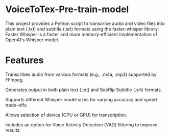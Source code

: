 # VoiceToTex-Pre-train-model
This project provides a Python script to transcribe audio and video files into plain text (.txt) and subtitle (.srt) formats using the faster-whisper library. Faster Whisper is a faster and more memory-efficient implementation of OpenAI's Whisper model.

# Features
Transcribes audio from various formats (e.g., .m4a, .mp3) supported by FFmpeg.

Generates output in both plain text (.txt) and SubRip Subtitle (.srt) formats.

Supports different Whisper model sizes for varying accuracy and speed trade-offs.

Allows selection of device (CPU or GPU) for transcription.

Includes an option for Voice Activity Detection (VAD) filtering to improve results.
